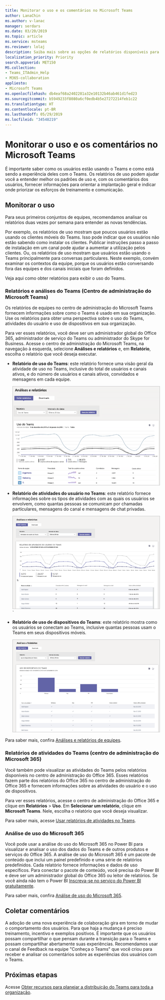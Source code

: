 ```yaml
---
title: Monitorar o uso e os comentários no Microsoft Teams
author: LanaChin
ms.author: v-lanac
manager: serdars
ms.date: 03/20/2019
ms.topic: article
ms.service: msteams
ms.reviewer: lolaj
description: Saiba mais sobre as opções de relatórios disponíveis para ver como os usuários estão usando o Microsoft Teams e obter comentários sobre experiências de usuário.
localization_priority: Priority
search.appverid: MET150
MS.collection:
- Teams_ITAdmin_Help
- M365-collaboration
appliesto:
- Microsoft Teams
ms.openlocfilehash: db4eaf68a2402281a32e10132b46ab461d1fed23
ms.sourcegitcommit: b5949233f8080a6cf0edb4b5e27272214feb1c22
ms.translationtype: HT
ms.contentlocale: pt-BR
ms.lasthandoff: 05/29/2019
ms.locfileid: "34548219"
---
```

# <a name="monitor-usage-and-feedback-in-microsoft-teams"></a>Monitorar o uso e os comentários no Microsoft Teams
É importante saber como os usuários estão usando o Teams e como está sendo a experiência deles com o Teams. Os relatórios de uso podem ajudar você a entender melhor os padrões de uso e, com os comentários dos usuários, fornecer informações para orientar a implantação geral e indicar onde priorizar os esforços de treinamento e comunicação.

## <a name="monitor-usage"></a>Monitorar o uso
Para seus primeiros conjuntos de equipes, recomendamos analisar os relatórios duas vezes por semana para entender as novas tendências. 

Por exemplo, os relatórios de uso mostram que poucos usuários estão usando os clientes móveis do Teams. Isso pode indicar que os usuários não estão sabendo como instalar os clientes. Publicar instruções passo a passo de instalação em um canal pode ajudar a aumentar a utilização pelos clientes. Ou, os relatórios de uso mostram que usuários estão usando o Teams principalmente para conversas particulares. Neste exemplo, convém examinar os contextos da equipe, porque os usuários estão conversando fora das equipes e dos canais iniciais que foram definidos. 

Veja aqui como obter relatórios para exibir o uso do Teams. 

### <a name="teams-analytics--reports-microsoft-teams-admin-center"></a>Relatórios e análises do Teams (Centro de administração do Microsoft Teams)

Os relatórios de equipes no centro de administração do Microsoft Teams fornecem informações sobre como o Teams é usado em sua organização. Use os relatórios para obter uma perspectiva sobre o uso do Teams, atividades do usuário e uso de dispositivos em sua organização. 

Para ver esses relatórios, você deve ser um administrador global do Office 365, administrador de serviço do Teams ou administrador do Skype for Business. Acesse o centro de administração do Microsoft Teams, na navegação à esquerda, selecione **Análises e relatórios** e, em **Relatório**, escolha o relatório que você deseja executar.

- **Relatório de uso do Teams**: este relatório fornece uma visão geral da atividade de uso no Teams, inclusive do total de usuários e canais ativos, e do número de usuários e canais ativos, convidados e mensagens em cada equipe. 

    ![Captura de tela do relatório de uso do Teams](media/teams-reports-teams-usage.png "Captura de tela do relatório de uso do Teams no centro de administração do Microsoft Teams")     
- **Relatório de atividades do usuário no Teams**: este relatório fornece informações sobre os tipos de atividades com as quais os usuários se envolvem, como quantas pessoas se comunicam por chamadas particulares, mensagens do canal e mensagens de chat privadas. 

    ![Captura de tela do relatório de atividades do usuário do Teams](media/teams-reports-user-activity.png "Captura de tela do relatório de atividades do usuário do Teams no centro de administração do Microsoft Teams") 
`
- **Relatório de uso de dispositivos do Teams**: este relatório mostra como os usuários se conectam ao Teams, inclusive quantas pessoas usam o Teams em seus dispositivos móveis. 

    ![Captura de tela do relatório de uso de dispositivos do Teams](media/teams-reports-device-usage.png "Captura de tela do relatório de uso de dispositivos do Teams no centro de administração do Microsoft Teams")

Para saber mais, confira [Análises e relatórios de equipes](teams-analytics-and-reports/teams-reporting-reference.md). 

### <a name="teams-activity-reports-microsoft-365-admin-center"></a>Relatórios de atividades do Teams (centro de administração do Microsoft 365)
Você também pode visualizar as atividades do Teams pelos relatórios disponíveis no centro de administração do Office 365. Esses relatórios fazem parte dos relatórios do Office 365 no centro de administração do Office 365 e fornecem informações sobre as atividades do usuário e o uso de dispositivos. 

Para ver esses relatórios, acesse o centro de administração do Office 365 e clique em **Relatórios** > **Uso**. Em **Selecionar um relatório**, clique em **Microsoft Teams**. Nele, escolha o relatório que você deseja visualizar.

Para saber mais, acesse [Usar relatórios de atividades no Teams](teams-activity-reports.md).

### <a name="microsoft-365-usage-analytics"></a>Análise de uso do Microsoft 365

Você pode usar a análise do uso do Microsoft 365 no Power BI para visualizar e analisar o uso dos dados do Teams e de outros produtos e serviços do Office 365. A análise de uso do Microsoft 365 é um pacote de conteúdo que inclui um painel predefinido e uma série de relatórios predefinidos. Cada relatório fornece informações e dados de uso específicos. Para conectar o pacote de conteúdo, você precisa do Power BI e deve ser um administrador global do Office 365 ou leitor de relatórios. Se você ainda não tem o Power BI [Inscreva-se no serviço do Power BI gratuitamente](https://powerbi.microsoft.com). 

Para saber mais, confira [Análise de uso do Microsoft 365](https://support.office.com/article/Microsoft-365-usage-analytics-77ff780d-ab19-4553-adea-09cb65ad0f1f). 

## <a name="gather-feedback"></a>Coletar comentários
A adoção de uma nova experiência de colaboração gira em torno de mudar o comportamento dos usuários. Para que haja a mudança é preciso treinamento, incentivo e exemplos positivos. É importante que os usuários possam compartilhar o que pensam durante a transição para o Teams e possam compartilhar abertamente suas experiências. Recomendamos usar o canal de Feedback na equipe "Conheça o Teams" que você criou para receber e analisar os comentários sobre as experiências dos usuários com o Teams. 

## <a name="next-steps"></a>Próximas etapas
Acesse [Obter recursos para planejar a distribuição do Teams para toda a organização](get-started-with-teams-resources-for-org-wide-rollout.md).
